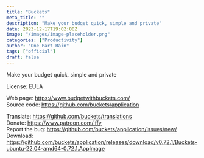 ```yaml
---
title: "Buckets"
meta_title: ""
description: "Make your budget quick, simple and private"
date: 2023-12-17T19:02:00Z
image: "/images/image-placeholder.png"
categories: ["Productivity"]
author: "One Part Rain"
tags: ["official"]
draft: false
---
```


Make your budget quick, simple and private

License: EULA

Web page: https://www.budgetwithbuckets.com/  
Source code: https://github.com/buckets/application

Translate: https://github.com/buckets/translations  
Donate: https://www.patreon.com/iffy  
Report the bug: https://github.com/buckets/application/issues/new/  
Download: https://github.com/buckets/application/releases/download/v0.72.1/Buckets-ubuntu-22.04-amd64-0.72.1.AppImage

